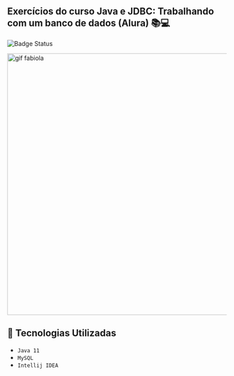 ## Exercícios do curso Java e JDBC: Trabalhando com um banco de dados (Alura)  :books::computer: 

![Badge Status](http://img.shields.io/static/v1?label=STATUS&message=Em%20Desenvolvimento&color=GREEN&style=for-the-badge)

<img src="https://user-images.githubusercontent.com/97403936/206325193-76d4845e-4bc1-47ec-9932-185987bbad4c.png" alt="gif fabiola" width="600">


## :wrench: Tecnologias Utilizadas 
- `Java 11`
- `MySQL`
- `Intellij IDEA`
